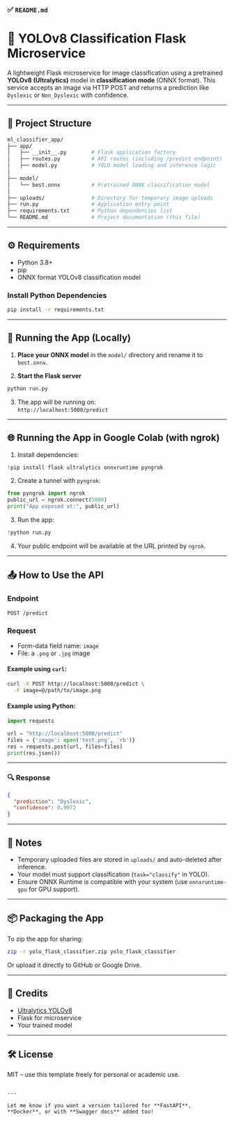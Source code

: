 ### ✅ `README.md`


# 🧠 YOLOv8 Classification Flask Microservice

A lightweight Flask microservice for image classification using a pretrained **YOLOv8 (Ultralytics)** model in **classification mode** (ONNX format). This service accepts an image via HTTP POST and returns a prediction like `Dyslexic` or `Non_Dyslexic` with confidence.

---

## 📁 Project Structure

```bash
ml_classifier_app/
├── app/
│   ├── __init__.py        # Flask application factory
│   ├── routes.py          # API routes (including /predict endpoint)
│   ├── model.py           # YOLO model loading and inference logic
│
├── model/
│   └── best.onnx          # Pretrained ONNX classification model
│
├── uploads/               # Directory for temporary image uploads
├── run.py                 # Application entry point
├── requirements.txt       # Python dependencies list
└── README.md              # Project documentation (this file)
```

---

## ⚙️ Requirements

- Python 3.8+
- pip
- ONNX format YOLOv8 classification model

### Install Python Dependencies

```bash
pip install -r requirements.txt
```

---

## 🚀 Running the App (Locally)

1. **Place your ONNX model** in the `model/` directory and rename it to `best.onnx`.

2. **Start the Flask server**

```bash
python run.py
```

3. The app will be running on:  
   `http://localhost:5000/predict`

---

## 🌐 Running the App in Google Colab (with ngrok)

1. Install dependencies:

```python
!pip install flask ultralytics onnxruntime pyngrok
```

2. Create a tunnel with `pyngrok`:

```python
from pyngrok import ngrok
public_url = ngrok.connect(5000)
print("App exposed at:", public_url)
```

3. Run the app:

```python
!python run.py
```

4. Your public endpoint will be available at the URL printed by `ngrok`.

---

## 📤 How to Use the API

### Endpoint

```
POST /predict
```

### Request

- Form-data field name: `image`
- File: a `.png` or `.jpg` image

#### Example using `curl`:
```bash
curl -X POST http://localhost:5000/predict \
  -F image=@/path/to/image.png
```

#### Example using Python:
```python
import requests

url = "http://localhost:5000/predict"
files = {'image': open('test.png', 'rb')}
res = requests.post(url, files=files)
print(res.json())
```

---

### 🔍 Response

```json
{
  "prediction": "Dyslexic",
  "confidence": 0.9972
}
```

---

## 📌 Notes

- Temporary uploaded files are stored in `uploads/` and auto-deleted after inference.
- Your model must support classification (`task="classify"` in YOLO).
- Ensure ONNX Runtime is compatible with your system (use `onnxruntime-gpu` for GPU support).

---

## 📦 Packaging the App

To zip the app for sharing:

```bash
zip -r yolo_flask_classifier.zip yolo_flask_classifier
```

Or upload it directly to GitHub or Google Drive.

---

## 🧠 Credits

- [Ultralytics YOLOv8](https://github.com/ultralytics/ultralytics)
- Flask for microservice
- Your trained model

---

## 🛠️ License

MIT – use this template freely for personal or academic use.

```

---

Let me know if you want a version tailored for **FastAPI**, **Docker**, or with **Swagger docs** added too!
